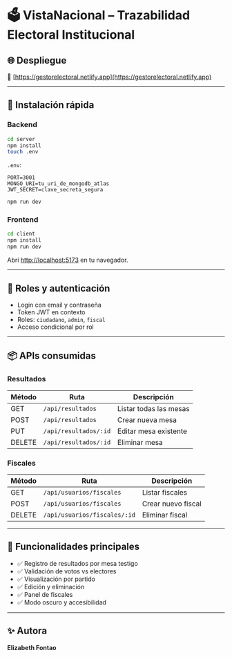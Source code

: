 
# 🗳️ VistaNacional – Trazabilidad Electoral Institucional

## 🌐 Despliegue

🔗 [https://gestorelectoral.netlify.app](https://gestorelectoral.netlify.app)

---

## 🚀 Instalación rápida

### Backend

```bash
cd server
npm install
touch .env
```

`.env`:

```env
PORT=3001
MONGO_URI=tu_uri_de_mongodb_atlas
JWT_SECRET=clave_secreta_segura
```

```bash
npm run dev
```

### Frontend

```bash
cd client
npm install
npm run dev
```

Abrí [http://localhost:5173](http://localhost:5173) en tu navegador.

---

## 🔐 Roles y autenticación
- Login con email y contraseña  
- Token JWT en contexto  
- Roles: `ciudadano`, `admin`, `fiscal`  
- Acceso condicional por rol

---

## 📦 APIs consumidas

### Resultados

| Método | Ruta                   | Descripción             |
|--------|------------------------|-------------------------|
| GET    | `/api/resultados`      | Listar todas las mesas  |
| POST   | `/api/resultados`      | Crear nueva mesa        |
| PUT    | `/api/resultados/:id`  | Editar mesa existente   |
| DELETE | `/api/resultados/:id`  | Eliminar mesa           |

### Fiscales

| Método | Ruta                          | Descripción         |
|--------|-------------------------------|---------------------|
| GET    | `/api/usuarios/fiscales`      | Listar fiscales     |
| POST   | `/api/usuarios/fiscales`      | Crear nuevo fiscal  |
| DELETE | `/api/usuarios/fiscales/:id`  | Eliminar fiscal     |

---

## 🧪 Funcionalidades principales

- ✅ Registro de resultados por mesa testigo  
- ✅ Validación de votos vs electores  
- ✅ Visualización por partido  
- ✅ Edición y eliminación  
- ✅ Panel de fiscales  
- ✅ Modo oscuro y accesibilidad

---

## ✨ Autora

**Elizabeth Fontao**




